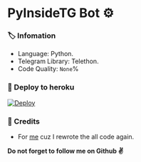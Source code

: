 # PyInsideTG Bot ⚙️
### 🏷 Infomation
- Language: Python.
- Telegram Library: Telethon.
- Code Quality: ```None```%

### 🚀 Deploy to heroku
[![Deploy](https://www.herokucdn.com/deploy/button.svg)](https://heroku.com/deploy?template=https://github.com/RxturnZ/PyInsideTG)

### 🎯 Credits
- For [me](https://github.com/AnjanaMadu) cuz I rewrote the all code again.

**Do not forget to follow me on Github ✌️**

